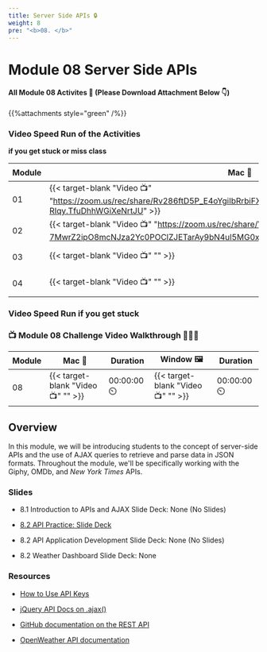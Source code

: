 ```yaml
---
title: Server Side APIs 🔒 
weight: 8
pre: "<b>0️8. </b>"
---
```


# Module 08 Server Side APIs


#### All Module 08 Activites  📂 (Please Download Attachment Below 👇) 
{{%attachments style="green" /%}}

### Video Speed Run  of the Activities 
**if you get stuck or miss class**

| Module | Mac 🍎 | Duration    | Window 🖼️ | Duration |
| ------  | ------ | ----------- |---------  | --------- |
| 01 | {{< target-blank "Video 📺" "https://zoom.us/rec/share/Rv286ftD5P_E4oYgiIbRrbiFXD1l2_kkrgb7xMQ2tvkdO1NEsmZT_vFYB8N-RIqy.TfuDhhWGiXeNrtJU" >}}  |  00:55:32  ⏲️ |  {{< target-blank "Video 📺" "https://zoom.us/rec/share/Rv286ftD5P_E4oYgiIbRrbiFXD1l2_kkrgb7xMQ2tvkdO1NEsmZT_vFYB8N-RIqy.TfuDhhWGiXeNrtJU" >}}  |  00:55:32 ⏲️ |
| 02 | {{< target-blank "Video 📺" "https://zoom.us/rec/share/VXEgK-7MwrZ2ipO8mcNJza2Yc0POClZJETarAy9bN4ul5MG0xgjE27XdX7Kn6Y3i.4nvnXClKVfX-t_6a" >}}  |  00:35:45  ⏲️ |  {{< target-blank "Video 📺" "https://zoom.us/rec/share/VXEgK-7MwrZ2ipO8mcNJza2Yc0POClZJETarAy9bN4ul5MG0xgjE27XdX7Kn6Y3i.4nvnXClKVfX-t_6a" >}}  |  00:35:45 ⏲️ |
| 03 | {{< target-blank "Video 📺" "" >}}  |  00:00:00  ⏲️ |  {{< target-blank "Video 📺" "" >}}  |  00:00:00 ⏲️ |
| 04 | {{< target-blank "Video 📺" "" >}}  |  00:00:00  ⏲️ |  {{< target-blank "Video 📺" "" >}}  |  00:00:00 ⏲️ |


### Video Speed Run if you get stuck 
### 📺 Module 08 Challenge Video Walkthrough 🏃‍♀️🏃
| Module | Mac 🍎 | Duration    | Window 🖼️ | Duration |
| ------  | ------ | ----------- |---------  | --------- |
| 08 | {{< target-blank "Video 📺" "" >}}  |  00:00:00  ⏲️ |  {{< target-blank "Video 📺" "" >}}  |  00:00:00 ⏲️ |

## Overview

In this module, we will be introducing students to the concept of server-side APIs and the use of AJAX queries to retrieve and parse data in JSON formats. Throughout the module, we'll be specifically working with the Giphy, OMDb, and _New York Times_ APIs.

### Slides

* 8.1 Introduction to APIs and AJAX Slide Deck: None (No Slides)
  
* [8.2 API Practice: Slide Deck](https://docs.google.com/presentation/d/1Xvrz-v0OlwtS24JAT8JUCtWzlKdaOiqv-s_AKSG8p4k/edit?usp=sharing)

* 8.2 API Application Development Slide Deck: None (No Slides)

* 8.2 Weather Dashboard Slide Deck: None

### Resources

* [How to Use API Keys](https://coding-boot-camp.github.io/full-stack/apis/how-to-use-api-keys)

* [jQuery API Docs on .ajax()](https://api.jquery.com/jquery.ajax/)

* [GitHub documentation on the REST API](https://docs.github.com/en/rest/reference)

* [OpenWeather API documentation](https://openweathermap.org/api)